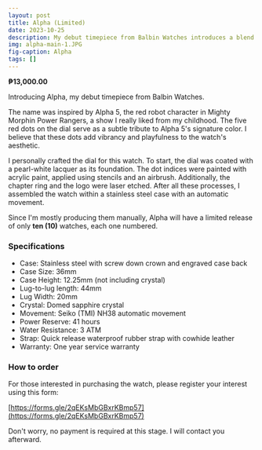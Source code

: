 ```yaml
---
layout: post
title: Alpha (Limited)
date: 2023-10-25
description: My debut timepiece from Balbin Watches introduces a blend of creativity with its playful and distinctive dial. This watch will be limited and only five will be made.
img: alpha-main-1.JPG
fig-caption: Alpha
tags: []
---
```

**₱13,000.00**

Introducing Alpha, my debut timepiece from Balbin Watches.

The name was inspired by Alpha 5, the red robot character in Mighty Morphin Power Rangers, a show I really liked from my childhood. The five red dots on the dial serve as a subtle tribute to Alpha 5's signature color. I believe that these dots add vibrancy and playfulness to the watch's aesthetic.

I personally crafted the dial for this watch. To start, the dial was coated with a pearl-white lacquer as its foundation. The dot indices were painted with acrylic paint, applied using stencils and an airbrush. Additionally, the chapter ring and the logo were laser etched. After all these processes, I assembled the watch within a stainless steel case with an automatic movement.

Since I'm mostly producing them manually, Alpha will have a limited release of only **ten (10)** watches, each one numbered.

### Specifications
- Case: Stainless steel with screw down crown and engraved case back
- Case Size: 36mm
- Case Height: 12.25mm (not including crystal)
- Lug-to-lug length: 44mm
- Lug Width: 20mm
- Crystal: Domed sapphire crystal
- Movement: Seiko (TMI) NH38 automatic movement
- Power Reserve: 41 hours
- Water Resistance: 3 ATM
- Strap: Quick release waterproof rubber strap with cowhide leather
- Warranty: One year service warranty

### How to order
For those interested in purchasing the watch, please register your interest using this form:

[https://forms.gle/2qEKsMbGBxrKBmp57](https://forms.gle/2qEKsMbGBxrKBmp57)

Don't worry, no payment is required at this stage. I will contact you afterward.
